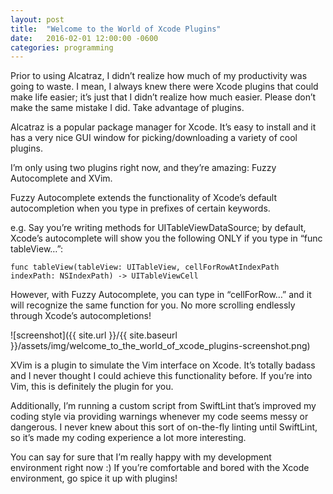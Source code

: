 ```yaml
---
layout: post
title:  "Welcome to the World of Xcode Plugins"
date:   2016-02-01 12:00:00 -0600
categories: programming
---
```


Prior to using Alcatraz, I didn’t realize how much of my productivity was going to waste. I mean, I always knew there were Xcode plugins that could make life easier; it’s just that I didn’t realize how much easier. Please don’t make the same mistake I did. Take advantage of plugins.  

Alcatraz is a popular package manager for Xcode. It’s easy to install and it has a very nice GUI window for picking/downloading a variety of cool plugins.  

I’m only using two plugins right now, and they’re amazing: Fuzzy Autocomplete and XVim.  

Fuzzy Autocomplete extends the functionality of Xcode’s default autocompletion when you type in prefixes of certain keywords.  

e.g. Say you’re writing methods for UITableViewDataSource; by default, Xcode’s autocomplete will show you the following ONLY if you type in “func tableView…”:  

`func tableView(tableView: UITableView, cellForRowAtIndexPath indexPath: NSIndexPath) -> UITableViewCell`

However, with Fuzzy Autocomplete, you can type in “cellForRow…” and it will recognize the same function for you. No more scrolling endlessly through Xcode’s autocompletions!  

![screenshot]({{ site.url }}/{{ site.baseurl }}/assets/img/welcome_to_the_world_of_xcode_plugins-screenshot.png)

XVim is a plugin to simulate the Vim interface on Xcode. It’s totally badass and I never thought I could achieve this functionality before. If you’re into Vim, this is definitely the plugin for you.  

Additionally, I’m running a custom script from SwiftLint that’s improved my coding style via providing warnings whenever my code seems messy or dangerous. I never knew about this sort of on-the-fly linting until SwiftLint, so it’s made my coding experience a lot more interesting.  

You can say for sure that I’m really happy with my development environment right now :) If you’re comfortable and bored with the Xcode environment, go spice it up with plugins!

